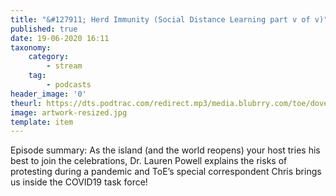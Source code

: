 ```yaml
---
title: "&#127911; Herd Immunity (Social Distance Learning part v of v)"
published: true
date: 19-06-2020 16:11
taxonomy:
    category:
        - stream
    tag:
        - podcasts
header_image: '0'
theurl: https://dts.podtrac.com/redirect.mp3/media.blubrry.com/toe/dovetail.prxu.org/toe/2817c47e-a78f-46f5-88e0-70e588a51353/Episode_149_sdl5_herdimmunity.mp3
image: artwork-resized.jpg
template: item
--- 
```

Episode summary: As the island (and the world reopens) your host tries his best to join the celebrations, Dr. Lauren Powell explains the risks of protesting during a pandemic and ToE’s special correspondent Chris brings us inside the COVID19 task force!
